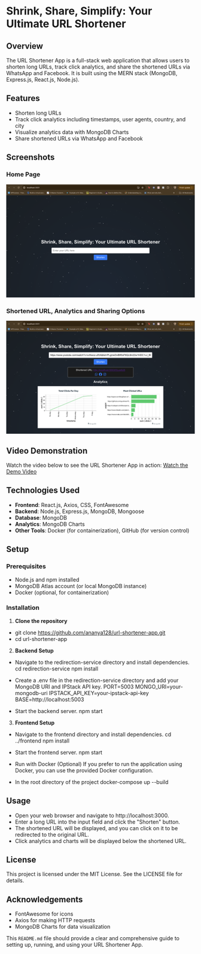 # Shrink, Share, Simplify: Your Ultimate URL Shortener

## Overview

The URL Shortener App is a full-stack web application that allows users to shorten long URLs, track click analytics, and share the shortened URLs via WhatsApp and Facebook. It is built using the MERN stack (MongoDB, Express.js, React.js, Node.js).

## Features

- Shorten long URLs
- Track click analytics including timestamps, user agents, country, and city
- Visualize analytics data with MongoDB Charts
- Share shortened URLs via WhatsApp and Facebook

## Screenshots
### Home Page
![Home Page](./screenshots/screenshot_home_page.png)


### Shortened URL, Analytics and Sharing Options
![Shortened URL,Analytics and Sharing](./screenshots/screenshot_shortened_url_analytics_and_sharing.png)


## Video Demonstration
Watch the video below to see the URL Shortener App in action:
[Watch the Demo Video](https://drive.google.com/file/d/1ICvRMLIPkOEjW0BhFemy8BLi_jUnVAYg/view?usp=sharing)

## Technologies Used

- **Frontend**: React.js, Axios, CSS, FontAwesome
- **Backend**: Node.js, Express.js, MongoDB, Mongoose
- **Database**: MongoDB
- **Analytics**: MongoDB Charts
- **Other Tools**: Docker (for containerization), GitHub (for version control)

## Setup

### Prerequisites

- Node.js and npm installed
- MongoDB Atlas account (or local MongoDB instance)
- Docker (optional, for containerization)

### Installation

1. **Clone the repository**

- git clone https://github.com/ananya128/url-shortener-app.git
- cd url-shortener-app

2. **Backend Setup**
   
- Navigate to the redirection-service directory and install dependencies.
  cd redirection-service
  npm install

- Create a .env file in the redirection-service directory and add your MongoDB URI and IPStack API key.
  PORT=5003
  MONGO_URI=your-mongodb-uri
  IPSTACK_API_KEY=your-ipstack-api-key
  BASE=http://localhost:5003

- Start the backend server.
  npm start

3. **Frontend Setup**
   
- Navigate to the frontend directory and install dependencies.
  cd ../frontend
  npm install

- Start the frontend server.
  npm start

- Run with Docker (Optional)
  If you prefer to run the application using Docker, you can use the provided Docker configuration.

- In the root directory of the project
  docker-compose up --build
  
## Usage
- Open your web browser and navigate to http://localhost:3000.
- Enter a long URL into the input field and click the "Shorten" button.
- The shortened URL will be displayed, and you can click on it to be redirected to the original URL.
- Click analytics and charts will be displayed below the shortened URL.

## License
This project is licensed under the MIT License. See the LICENSE file for details.

## Acknowledgements
- FontAwesome for icons
- Axios for making HTTP requests
- MongoDB Charts for data visualization

This `README.md` file should provide a clear and comprehensive guide to setting up, running, and using your URL Shortener App.
